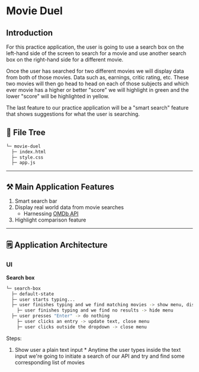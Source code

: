 # Movie Duel
<!-- <img src="" width="800" alt=""> -->

## Introduction
For this practice application, the user is going to use a search box on the left-hand side of the screen to search for a movie and use another search box on the right-hand side for a different movie.

Once the user has searched for two different movies we will display data from both of those movies. Data such as, earnings, critic rating, etc. These two movies will then go head to head on each of those subjects and which ever movie has a higher or better "score" we will highlight in green and the lower "score" will be highlighted in yellow.

The last feature to our practice application will be a "smart search" feature that shows suggestions for what the user is searching.

## 📂 File Tree
```bash
└─ movie-duel
  ├─ index.html
  ├─ style.css
  ├─ app.js
```

----
 
## ⚒️ Main Application Features
1. Smart search bar
2. Display real world data from movie searches
    * Harnessing [OMDb API](https://www.omdbapi.com/)
3. Highlight comparison feature

----

## 🗒️ Application Architecture 

### UI
__Search box__
```bash
└─ search-box
  ├─ default-state
  ├─ user starts typing...
  ├─ user finishes typing and we find matching movies -> show menu, display results
    ├─ user finishes typing and we find no results -> hide menu
  ├─ user presses "Enter" -> do nothing
    ├─ user clicks an entry -> update text, close menu
    ├─ user clicks outside the dropdown -> close menu
```
Steps:
  1. Show user a plain text input
    * Anytime the user types inside the text input we're going to initiate a search of our API and try and find some corresponding list of movies